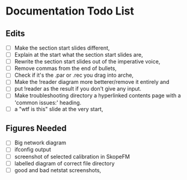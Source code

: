 # Documentation Todo List
## Edits
 - [ ] Make the section start slides different,
 - [ ] Explain at the start what the section start slides are,
 - [ ] Rewrite the section start slides out of the imperative voice,
 - [ ] Remove commas from the end of bullets,
 - [ ] Check if it's the .par or .rec you drag into arche,
 - [ ] Make the !reader diagram more betterer/remove it entirely and
 - [ ] put !reader as the result if you don't give any input.
 - [ ] Make troubleshooting directory a hyperlinked contents page with a 'common issues:' heading.
 - [ ] a "wtf is this" slide at the very start,
## Figures Needed
 - [ ] Big network diagram
 - [ ] ifconfig output
 - [ ] screenshot of selected calibration in SkopeFM
 - [ ] labelled diagram of correct file directory
 - [ ] good and bad netstat screenshots,
